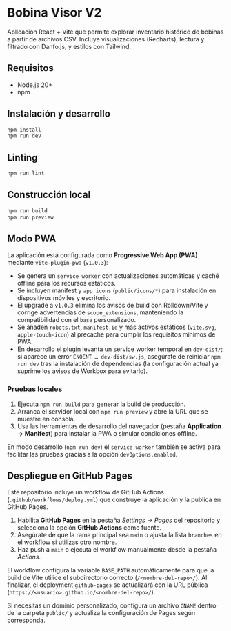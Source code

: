 # Bobina Visor V2

Aplicación React + Vite que permite explorar inventario histórico de bobinas a partir de archivos CSV. Incluye visualizaciones (Recharts), lectura y filtrado con Danfo.js, y estilos con Tailwind.

## Requisitos

- Node.js 20+
- npm

## Instalación y desarrollo

```bash
npm install
npm run dev
```

## Linting

```bash
npm run lint
```

## Construcción local

```bash
npm run build
npm run preview
```

## Modo PWA

La aplicación está configurada como **Progressive Web App (PWA)** mediante `vite-plugin-pwa` (`v1.0.3`):

- Se genera un `service worker` con actualizaciones automáticas y caché offline para los recursos estáticos.
- Se incluyen manifest y `app icons` (`public/icons/*`) para instalación en dispositivos móviles y escritorio.
- El upgrade a `v1.0.3` elimina los avisos de build con Rolldown/Vite y corrige advertencias de `scope_extensions`, manteniendo la compatibilidad con el `base` personalizado.
- Se añaden `robots.txt`, `manifest.id` y más activos estáticos (`vite.svg`, `apple-touch-icon`) al precache para cumplir los requisitos mínimos de PWA.
- En desarrollo el plugin levanta un service worker temporal en `dev-dist/`; si aparece un error `ENOENT … dev-dist/sw.js`, asegúrate de reiniciar `npm run dev` tras la instalación de dependencias (la configuración actual ya suprime los avisos de Workbox para evitarlo).

### Pruebas locales

1. Ejecuta `npm run build` para generar la build de producción.
2. Arranca el servidor local con `npm run preview` y abre la URL que se muestre en consola.
3. Usa las herramientas de desarrollo del navegador (pestaña **Application → Manifest**) para instalar la PWA o simular condiciones offline.

En modo desarrollo (`npm run dev`) el `service worker` también se activa para facilitar las pruebas gracias a la opción `devOptions.enabled`.

## Despliegue en GitHub Pages

Este repositorio incluye un workflow de GitHub Actions (`.github/workflows/deploy.yml`) que construye la aplicación y la publica en GitHub Pages.

1. Habilita **GitHub Pages** en la pestaña _Settings → Pages_ del repositorio y selecciona la opción **GitHub Actions** como fuente.
2. Asegúrate de que la rama principal sea `main` o ajusta la lista `branches` en el workflow si utilizas otro nombre.
3. Haz push a `main` o ejecuta el workflow manualmente desde la pestaña _Actions_.

El workflow configura la variable `BASE_PATH` automáticamente para que la build de Vite utilice el subdirectorio correcto (`/<nombre-del-repo>/`). Al finalizar, el deployment `github-pages` se actualizará con la URL pública (`https://<usuario>.github.io/<nombre-del-repo>/`).

Si necesitas un dominio personalizado, configura un archivo `CNAME` dentro de la carpeta `public/` y actualiza la configuración de Pages según corresponda.
